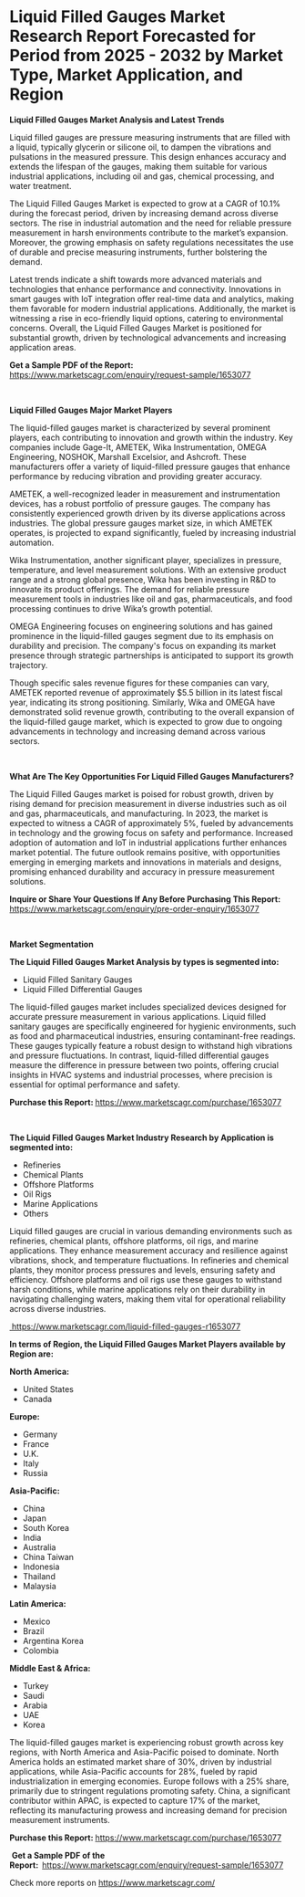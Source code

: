<p><h1>Liquid Filled Gauges Market Research Report Forecasted for Period from 2025 -  2032 by Market Type, Market Application, and Region</h1></p><p><strong>Liquid Filled Gauges Market Analysis and Latest Trends</strong></p>
<p><p>Liquid filled gauges are pressure measuring instruments that are filled with a liquid, typically glycerin or silicone oil, to dampen the vibrations and pulsations in the measured pressure. This design enhances accuracy and extends the lifespan of the gauges, making them suitable for various industrial applications, including oil and gas, chemical processing, and water treatment.</p><p>The Liquid Filled Gauges Market is expected to grow at a CAGR of 10.1% during the forecast period, driven by increasing demand across diverse sectors. The rise in industrial automation and the need for reliable pressure measurement in harsh environments contribute to the market’s expansion. Moreover, the growing emphasis on safety regulations necessitates the use of durable and precise measuring instruments, further bolstering the demand.</p><p>Latest trends indicate a shift towards more advanced materials and technologies that enhance performance and connectivity. Innovations in smart gauges with IoT integration offer real-time data and analytics, making them favorable for modern industrial applications. Additionally, the market is witnessing a rise in eco-friendly liquid options, catering to environmental concerns. Overall, the Liquid Filled Gauges Market is positioned for substantial growth, driven by technological advancements and increasing application areas.</p></p>
<p><strong>Get a Sample PDF of the Report:&nbsp;</strong> <a href="https://www.marketscagr.com/enquiry/request-sample/1653077?utm_campaign=2114&utm_medium=2&utm_source=Github&utm_content=ia&utm_term=05032025&utm_id=liquid-filled-gauges">https://www.marketscagr.com/enquiry/request-sample/1653077</a></p>
<p>&nbsp;</p>
<p><strong>Liquid Filled Gauges Major Market Players</strong></p>
<p><p>The liquid-filled gauges market is characterized by several prominent players, each contributing to innovation and growth within the industry. Key companies include Gage-It, AMETEK, Wika Instrumentation, OMEGA Engineering, NOSHOK, Marshall Excelsior, and Ashcroft. These manufacturers offer a variety of liquid-filled pressure gauges that enhance performance by reducing vibration and providing greater accuracy.</p><p>AMETEK, a well-recognized leader in measurement and instrumentation devices, has a robust portfolio of pressure gauges. The company has consistently experienced growth driven by its diverse applications across industries. The global pressure gauges market size, in which AMETEK operates, is projected to expand significantly, fueled by increasing industrial automation.</p><p>Wika Instrumentation, another significant player, specializes in pressure, temperature, and level measurement solutions. With an extensive product range and a strong global presence, Wika has been investing in R&D to innovate its product offerings. The demand for reliable pressure measurement tools in industries like oil and gas, pharmaceuticals, and food processing continues to drive Wika’s growth potential.</p><p>OMEGA Engineering focuses on engineering solutions and has gained prominence in the liquid-filled gauges segment due to its emphasis on durability and precision. The company's focus on expanding its market presence through strategic partnerships is anticipated to support its growth trajectory.</p><p>Though specific sales revenue figures for these companies can vary, AMETEK reported revenue of approximately $5.5 billion in its latest fiscal year, indicating its strong positioning. Similarly, Wika and OMEGA have demonstrated solid revenue growth, contributing to the overall expansion of the liquid-filled gauge market, which is expected to grow due to ongoing advancements in technology and increasing demand across various sectors.</p></p>
<p>&nbsp;</p>
<p><strong>What Are The Key Opportunities For Liquid Filled Gauges Manufacturers?</strong></p>
<p><p>The Liquid Filled Gauges market is poised for robust growth, driven by rising demand for precision measurement in diverse industries such as oil and gas, pharmaceuticals, and manufacturing. In 2023, the market is expected to witness a CAGR of approximately 5%, fueled by advancements in technology and the growing focus on safety and performance. Increased adoption of automation and IoT in industrial applications further enhances market potential. The future outlook remains positive, with opportunities emerging in emerging markets and innovations in materials and designs, promising enhanced durability and accuracy in pressure measurement solutions.</p></p>
<p><strong>Inquire or Share Your Questions If Any Before Purchasing This Report:</strong> <a href="https://www.marketscagr.com/enquiry/pre-order-enquiry/1653077?utm_campaign=2114&utm_medium=2&utm_source=Github&utm_content=ia&utm_term=05032025&utm_id=liquid-filled-gauges">https://www.marketscagr.com/enquiry/pre-order-enquiry/1653077</a></p>
<p>&nbsp;</p>
<p><strong>Market Segmentation</strong></p>
<p><strong>The Liquid Filled Gauges Market Analysis by types is segmented into:</strong></p>
<p><ul><li>Liquid Filled Sanitary Gauges</li><li>Liquid Filled Differential Gauges</li></ul></p>
<p><p>The liquid-filled gauges market includes specialized devices designed for accurate pressure measurement in various applications. Liquid filled sanitary gauges are specifically engineered for hygienic environments, such as food and pharmaceutical industries, ensuring contaminant-free readings. These gauges typically feature a robust design to withstand high vibrations and pressure fluctuations. In contrast, liquid-filled differential gauges measure the difference in pressure between two points, offering crucial insights in HVAC systems and industrial processes, where precision is essential for optimal performance and safety.</p></p>
<p><strong>Purchase this Report:&nbsp;</strong><a href="https://www.marketscagr.com/purchase/1653077?utm_campaign=2114&utm_medium=2&utm_source=Github&utm_content=ia&utm_term=05032025&utm_id=liquid-filled-gauges">https://www.marketscagr.com/purchase/1653077</a></p>
<p>&nbsp;</p>
<p><strong>The Liquid Filled Gauges Market Industry Research by Application is segmented into:</strong></p>
<p><ul><li>Refineries</li><li>Chemical Plants</li><li>Offshore Platforms</li><li>Oil Rigs</li><li>Marine Applications</li><li>Others</li></ul></p>
<p><p>Liquid filled gauges are crucial in various demanding environments such as refineries, chemical plants, offshore platforms, oil rigs, and marine applications. They enhance measurement accuracy and resilience against vibrations, shock, and temperature fluctuations. In refineries and chemical plants, they monitor process pressures and levels, ensuring safety and efficiency. Offshore platforms and oil rigs use these gauges to withstand harsh conditions, while marine applications rely on their durability in navigating challenging waters, making them vital for operational reliability across diverse industries.</p></p>
<p><a href="https://www.marketscagr.com/liquid-filled-gauges-r1653077?utm_campaign=2114&utm_medium=2&utm_source=Github&utm_content=ia&utm_term=05032025&utm_id=liquid-filled-gauges">&nbsp;https://www.marketscagr.com/liquid-filled-gauges-r1653077</a></p>
<p><strong>In terms of Region, the Liquid Filled Gauges Market Players available by Region are:</strong></p>
<p>
    <p> <strong> North America: </strong>
        <ul>
            <li>United States</li>
            <li>Canada</li>
        </ul>
        </p> 
    <p> <strong> Europe: </strong>
        <ul>
            <li>Germany</li>
            <li>France</li>
            <li>U.K.</li>
            <li>Italy</li>
            <li>Russia</li>
        </ul>
        </p> 
    <p> <strong> Asia-Pacific: </strong>
        <ul>
            <li>China</li>
            <li>Japan</li>
            <li>South Korea</li>
            <li>India</li>
            <li>Australia</li>
            <li>China Taiwan</li>
            <li>Indonesia</li>
            <li>Thailand</li>
            <li>Malaysia</li>
        </ul>
        </p> 
    <p> <strong> Latin America: </strong>
        <ul>
            <li>Mexico</li>
            <li>Brazil</li>
            <li>Argentina Korea</li>
            <li>Colombia</li>
        </ul>
        </p> 
    <p> <strong> Middle East & Africa: </strong>
        <ul>
            <li>Turkey</li>
            <li>Saudi</li>
            <li>Arabia</li>
            <li>UAE</li>
            <li>Korea</li>
        </ul>
    </p>
    </p>
<p><p>The liquid-filled gauges market is experiencing robust growth across key regions, with North America and Asia-Pacific poised to dominate. North America holds an estimated market share of 30%, driven by industrial applications, while Asia-Pacific accounts for 28%, fueled by rapid industrialization in emerging economies. Europe follows with a 25% share, primarily due to stringent regulations promoting safety. China, a significant contributor within APAC, is expected to capture 17% of the market, reflecting its manufacturing prowess and increasing demand for precision measurement instruments.</p></p>
<p><strong>Purchase this Report: </strong><a href="https://www.marketscagr.com/purchase/1653077?utm_campaign=2114&utm_medium=2&utm_source=Github&utm_content=ia&utm_term=05032025&utm_id=liquid-filled-gauges">https://www.marketscagr.com/purchase/1653077</a></p>
<p>&nbsp;<strong>Get a Sample PDF of the Report:&nbsp;&nbsp;</strong><a href="https://www.marketscagr.com/enquiry/request-sample/1653077?utm_campaign=2114&utm_medium=2&utm_source=Github&utm_content=ia&utm_term=05032025&utm_id=liquid-filled-gauges">https://www.marketscagr.com/enquiry/request-sample/1653077</a></p>
<p><strong></strong></p>
<p>Check more reports on <a href="https://www.marketscagr.com/?utm_campaign=2114&utm_medium=2&utm_source=Github&utm_content=ia&utm_term=05032025&utm_id=liquid-filled-gauges">https://www.marketscagr.com/</a></p>